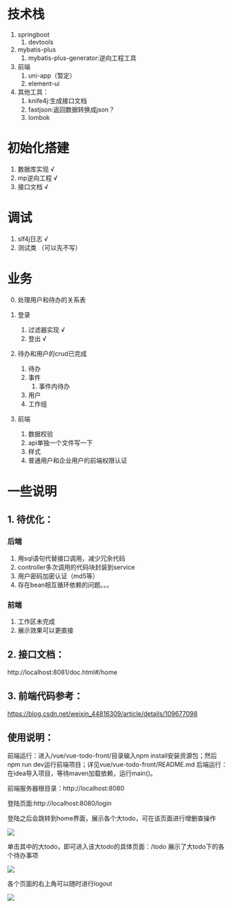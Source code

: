 # 技术栈
1. springboot
    1. devtools
2. mybatis-plus
    1.  mybatis-plus-generator:逆向工程工具
3. 前端
    1. uni-app（暂定）
    2. element-ui
4. 其他工具：
    1. knife4j:生成接口文档
    2. fastjson:返回数据转换成json？
    3. lombok



# 初始化搭建
1. 数据库实现 √
2. mp逆向工程 √
3. 接口文档 √

# 调试
1. slf4j日志 √
2. 测试类 （可以先不写）


# 业务
0. 处理用户和待办的关系表

1. 登录
    1. 过滤器实现 √
    2. 登出 √
    
2. 待办和用户的crud已完成
    1. 待办 
    2. 事件 
        1. 事件内待办 
    2. 用户 
    3. 工作组

3. 前端
    1. 数据校验
    2. api单独一个文件写一下
    3. 样式
    4. 普通用户和企业用户的前端权限认证
    
    
# 一些说明

## 1. 待优化：
   ### 后端
   1. 用sql语句代替接口调用，减少冗余代码
   2. controller多次调用的代码块封装到service
   3. 用户密码加密认证（md5等）
   4. 存在bean相互循环依赖的问题。。。


   
   ### 前端
   1. 工作区未完成
   2. 展示效果可以更直接

## 2. 接口文档：
   http://localhost:8081/doc.html#/home
    
    
## 3. 前端代码参考：
   https://blog.csdn.net/weixin_44816309/article/details/109677098


## 使用说明：
前端运行：进入/vue/vue-todo-front/目录输入npm install安装资源包；然后npm run dev运行前端项目；详见vue/vue-todo-front/README.md
后端运行：在idea导入项目，等待maven加载依赖，运行main()。

前端服务器根目录：http://localhost:8080

登陆页面:http://localhost:8080/login

登陆之后会跳转到home界面，展示各个大todo，可在该页面进行增删查操作

![](https://picgo-1304285457.cos.ap-guangzhou.myqcloud.com/images/20220606135143.png)

单击其中的大todo，即可进入该大todo的具体页面：/todo 展示了大todo下的各个待办事项

![](https://picgo-1304285457.cos.ap-guangzhou.myqcloud.com/images/20220606135157.png)

各个页面的右上角可以随时进行logout

![](https://picgo-1304285457.cos.ap-guangzhou.myqcloud.com/images/20220606135240.png)

